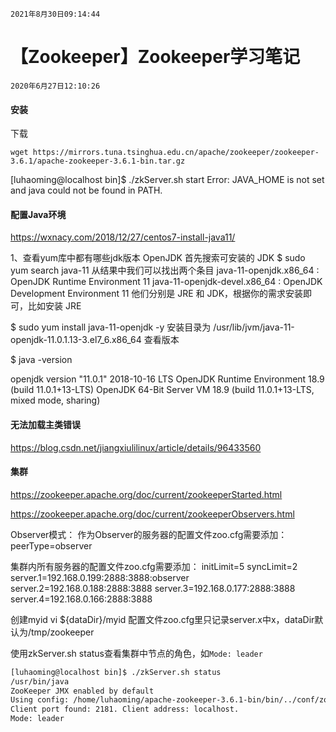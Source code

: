 `2021年8月30日09:14:44`

# 【Zookeeper】Zookeeper学习笔记

`2020年6月27日12:10:26`

#### 安装

下载
```
wget https://mirrors.tuna.tsinghua.edu.cn/apache/zookeeper/zookeeper-3.6.1/apache-zookeeper-3.6.1-bin.tar.gz
```

[luhaoming@localhost bin]$ ./zkServer.sh start
Error: JAVA_HOME is not set and java could not be found in PATH.


#### 配置Java环境

https://wxnacy.com/2018/12/27/centos7-install-java11/

1、查看yum库中都有哪些jdk版本
OpenJDK
首先搜索可安装的 JDK
$ sudo yum search java-11
从结果中我们可以找出两个条目
java-11-openjdk.x86_64 : OpenJDK Runtime Environment 11
java-11-openjdk-devel.x86_64 : OpenJDK Development Environment 11
他们分别是 JRE 和 JDK，根据你的需求安装即可，比如安装 JRE

$ sudo yum install java-11-openjdk -y
安装目录为
/usr/lib/jvm/java-11-openjdk-11.0.1.13-3.el7_6.x86_64
查看版本

$ java -version

openjdk version "11.0.1" 2018-10-16 LTS
OpenJDK Runtime Environment 18.9 (build 11.0.1+13-LTS)
OpenJDK 64-Bit Server VM 18.9 (build 11.0.1+13-LTS, mixed mode, sharing)

#### 无法加载主类错误

https://blog.csdn.net/jiangxiulilinux/article/details/96433560

#### 集群 

https://zookeeper.apache.org/doc/current/zookeeperStarted.html

https://zookeeper.apache.org/doc/current/zookeeperObservers.html

Observer模式：
作为Observer的服务器的配置文件zoo.cfg需要添加：
peerType=observer

集群内所有服务器的配置文件zoo.cfg需要添加：
initLimit=5
syncLimit=2
server.1=192.168.0.199:2888:3888:observer
server.2=192.168.0.188:2888:3888
server.3=192.168.0.177:2888:3888
server.4=192.168.0.166:2888:3888

创建myid
vi ${dataDir}/myid
配置文件zoo.cfg里只记录server.x中x，dataDir默认为/tmp/zookeeper

使用zkServer.sh status查看集群中节点的角色，如`Mode: leader`
```bash
[luhaoming@localhost bin]$ ./zkServer.sh status
/usr/bin/java
ZooKeeper JMX enabled by default
Using config: /home/luhaoming/apache-zookeeper-3.6.1-bin/bin/../conf/zoo.cfg
Client port found: 2181. Client address: localhost.
Mode: leader
```